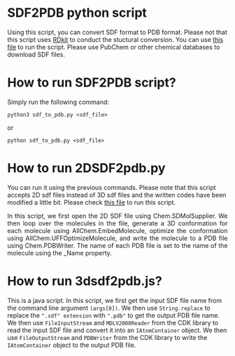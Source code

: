 # SDF2PDB python script

Using this script, you can convert SDF format to PDB format. Please not that this script uses [RDkit](https://www.rdkit.org/) to conduct the stuctural conversion. You can use [this file](https://github.com/zagrosman/FastScript/blob/master/SDF2PDB/quercetin.sdf) to run the script. Please use PubChem or other chemical databases to download SDF files. 


# How to run SDF2PDB script?

Simply run the following command:

```
python3 sdf_to_pdb.py <sdf_file>

```

or 

```
python sdf_to_pdb.py <sdf_file>

```


# How to run 2DSDF2pdb.py

You can run it using the previous commands. Please note that this script accepts 2D sdf files instead of 3D sdf files and the written codes have been modified a little bit. Please check [this file](https://github.com/zagrosman/FastScript/blob/master/SDF2PDB/2DSDF2pdb.py) to run this script. 
<p align="justify">In this script, we first open the 2D SDF file using Chem.SDMolSupplier. We then loop over the molecules in the file, generate a 3D conformation for each molecule using AllChem.EmbedMolecule, optimize the conformation using AllChem.UFFOptimizeMolecule, and write the molecule to a PDB file using Chem.PDBWriter. The name of each PDB file is set to the name of the molecule using the _Name property.</p>


# How to run 3dsdf2pdb.js?

This is a java script. In this script, we first get the input SDF file name from the command line argument `(args[0])`. We then use `String.replace` to replace the `".sdf" extension` with `".pdb"` to get the output PDB file name. We then use `FileInputStream` and `MDLV2000Reader` from the CDK library to read the input SDF file and convert it into an `IAtomContainer` object. We then use `FileOutputStream` and `PDBWriter` from the CDK library to write the `IAtomContainer` object to the output PDB file.


